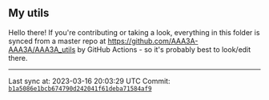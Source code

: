 ## My utils

Hello there! If you're contributing or taking a look, everything in this folder
is synced from a master repo at https://github.com/AAA3A-AAA3A/AAA3A_utils by GitHub Actions -
so it's probably best to look/edit there.

---

Last sync at: 2023-03-16 20:03:29 UTC
Commit: [`b1a5086e1bcb674790d242041f61deba71584af9`](https://github.com/AAA3A-AAA3A/AAA3A_utils/commit/b1a5086e1bcb674790d242041f61deba71584af9)
